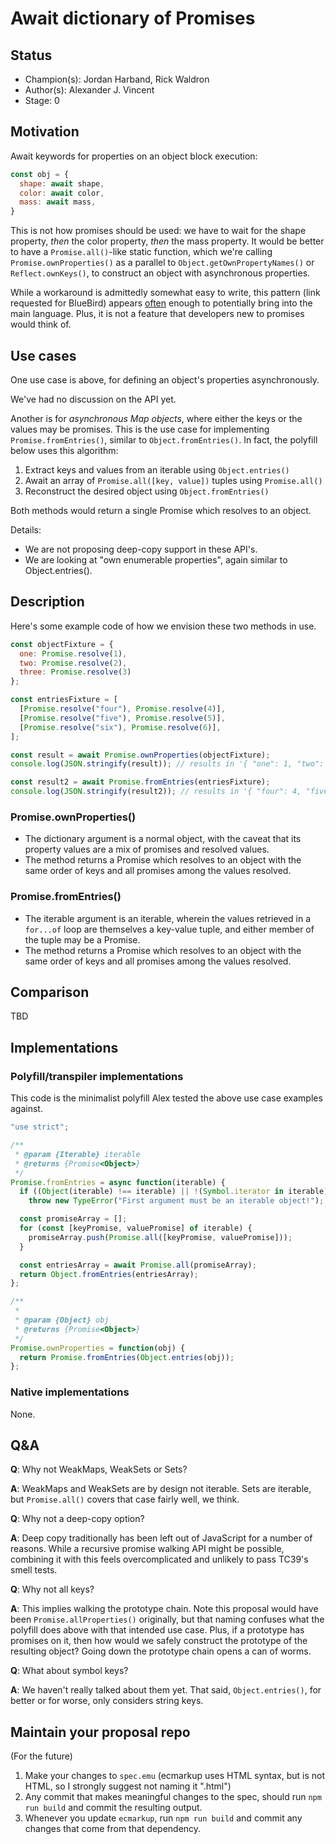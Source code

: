 # Await dictionary of Promises

## Status

* Champion(s): Jordan Harband, Rick Waldron
* Author(s): Alexander J. Vincent
* Stage: 0

## Motivation

Await keywords for properties on an object block execution:

```javascript
const obj = {
  shape: await shape,
  color: await color,
  mass: await mass,
}
```

This is not how promises should be used:  we have to wait for the shape property, _then_ the color property, _then_ the mass property.  It would be better to have a `Promise.all()`-like static function, which we're calling `Promise.ownProperties()` as a parallel to `Object.getOwnPropertyNames()` or `Reflect.ownKeys()`, to construct an object with asynchronous properties.

While a workaround is admittedly somewhat easy to write, this pattern (link requested for BlueBird) appears [often](https://github.com/Agoric/agoric-sdk/blob/c254eb6950d99f28f410745aaaba5cda7f104af1/packages/same-structure/src/sameStructure.js#L104-L108) enough to potentially bring into the main language.  Plus, it is not a feature that developers new to promises would think of.

## Use cases

One use case is above, for defining an object's properties asynchronously.

We've had no discussion on the API yet.

Another is for _asynchronous Map objects_, where either the keys or the values may be promises.  This is the use case for implementing `Promise.fromEntries()`, similar to `Object.fromEntries()`.  In fact, the polyfill below uses this algorithm:

1. Extract keys and values from an iterable using `Object.entries()`
2. Await an array of `Promise.all([key, value])` tuples using `Promise.all()`
3. Reconstruct the desired object using `Object.fromEntries()`

Both methods would return a single Promise which resolves to an object.

Details:
* We are not proposing deep-copy support in these API's.
* We are looking at "own enumerable properties", again similar to Object.entries().

## Description

Here's some example code of how we envision these two methods in use.

```javascript
const objectFixture = {
  one: Promise.resolve(1),
  two: Promise.resolve(2),
  three: Promise.resolve(3)
};

const entriesFixture = [
  [Promise.resolve("four"), Promise.resolve(4)],
  [Promise.resolve("five"), Promise.resolve(5)],
  [Promise.resolve("six"), Promise.resolve(6)],
];

const result = await Promise.ownProperties(objectFixture);
console.log(JSON.stringify(result)); // results in '{ "one": 1, "two": 2, "three": 3 }'

const result2 = await Promise.fromEntries(entriesFixture);
console.log(JSON.stringify(result2)); // results in '{ "four": 4, "five": 5, "six": 6 }'
```

### Promise.ownProperties()

* The dictionary argument is a normal object, with the caveat that its property values are a mix of promises and resolved values.
* The method returns a Promise which resolves to an object with the same order of keys and all promises among the values resolved.

### Promise.fromEntries()

* The iterable argument is an iterable, wherein the values retrieved in a `for...of` loop are themselves a key-value tuple, and either member of the tuple may be a Promise.
* The method returns a Promise which resolves to an object with the same order of keys and all promises among the values resolved.

## Comparison

TBD

## Implementations

### Polyfill/transpiler implementations
This code is the minimalist polyfill Alex tested the above use case examples against.

```javascript
"use strict";

/**
 * @param {Iterable} iterable
 * @returns {Promise<Object>}
 */
Promise.fromEntries = async function(iterable) {
  if ((Object(iterable) !== iterable) || !(Symbol.iterator in iterable))
    throw new TypeError("First argument must be an iterable object!");

  const promiseArray = [];
  for (const [keyPromise, valuePromise] of iterable) {
    promiseArray.push(Promise.all([keyPromise, valuePromise]));
  }

  const entriesArray = await Promise.all(promiseArray);
  return Object.fromEntries(entriesArray);
};

/**
 * 
 * @param {Object} obj
 * @returns {Promise<Object>}
 */
Promise.ownProperties = function(obj) {
  return Promise.fromEntries(Object.entries(obj));
};
```

### Native implementations

None.

## Q&A

**Q**: Why not WeakMaps, WeakSets or Sets?

**A**: WeakMaps and WeakSets are by design not iterable.  Sets are iterable, but `Promise.all()` covers that case fairly well, we think.

**Q**: Why not a deep-copy option?

**A**: Deep copy traditionally has been left out of JavaScript for a number of reasons.  While a recursive promise walking API might be possible, combining it with this feels overcomplicated and unlikely to pass TC39's smell tests.

**Q**: Why not all keys?

**A**: This implies walking the prototype chain.  Note this proposal would have been `Promise.allProperties()` originally, but that naming confuses what the polyfill does above with that intended use case.  Plus, if a prototype has promises on it, then how would we safely construct the prototype of the resulting object?  Going down the prototype chain opens a can of worms.

**Q**: What about symbol keys?

**A**: We haven't really talked about them yet.  That said, `Object.entries()`, for better or for worse, only considers string keys.

## Maintain your proposal repo

(For the future) 

  1. Make your changes to `spec.emu` (ecmarkup uses HTML syntax, but is not HTML, so I strongly suggest not naming it ".html")
  1. Any commit that makes meaningful changes to the spec, should run `npm run build` and commit the resulting output.
  1. Whenever you update `ecmarkup`, run `npm run build` and commit any changes that come from that dependency.

  [explainer]: https://github.com/tc39/how-we-work/blob/HEAD/explainer.md
